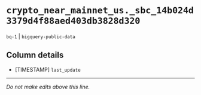 # `crypto_near_mainnet_us._sbc_14b024d3379d4f88aed403db3828d320`
`bq-1` | `bigquery-public-data`

## Column details
* [TIMESTAMP] `last_update`

-------------------------------------------------------------------------------
*Do not make edits above this line.*
